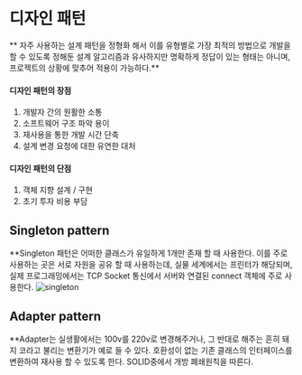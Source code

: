 # 디자인 패턴
** 자주 사용하는 설계 패턴을 정형화 해서 이를 유형별로 가장 최적의 방법으로 개발을 할 수 있도록 정해둔 
설계 알고리즘과 유사하지만 명확하게 정답이 있는 형태는 아니며, 프로젝트의 상황에 맞추어 적용이 가능하다.**
#### 디자인 패턴의 장점
1. 개발자 간의 원활한 소통
2. 소프트웨어 구조 파악 용이
3. 재사용을 통한 개발 시간 단축
4. 설계 변경 요청에 대한 유연한 대처

#### 디자인 패턴의 단점
1. 객체 지향 설계 / 구현
2. 초기 투자 비용 부담

## Singleton pattern
**Singleton 패턴은 어떠한 클래스가 유일하게 1개만 존재 할 때 사용한다.
이를 주로 사용하는 곳은 서로 자원을 공유 할 때 사용하는데, 실물 세계에서는 프린터가 해당되며,
실제 프로그래밍에서는 TCP Socket 통신에서 서버와 연결된 connect 객체에 주로 사용한다.
![singleton](https://user-images.githubusercontent.com/72143238/167341133-32affa5d-db4b-480a-88ca-d818d044a0b4.JPG)

## Adapter pattern
**Adapter는 실생활에서는 100v를 220v로 변경해주거나, 그 반대로 해주는 흔히 돼지 코라고 불리는 변환기가 예로 들 수 있다.
호환성이 없는 기존 클래스의 인터페이스를 변환하여 재사용 할 수 있도록 한다.
SOLID중에서 개방 폐쇄원칙을 따른다.

